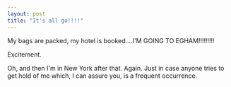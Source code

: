 ```yaml
---
layout: post
title: "It's all go!!!!"
---
```

My bags are packed, my hotel is booked....I'M GOING TO EGHAM!!!!!!!!!

Excitement.

Oh, and then I'm in New York after that. Again. Just in case anyone tries to
get hold of me which, I can assure you, is a frequent occurrence.

